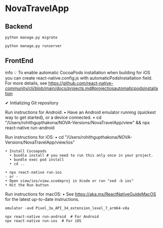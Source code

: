 # NovaTravelApp

## Backend

    python manage.py migrate    

    python manage.py runserver



## FrontEnd
info 💡 To enable automatic CocoaPods installation when building for iOS you can create react-native.config.js with automaticPodsInstallation field. 
For more details, see https://github.com/react-native-community/cli/blob/main/docs/projects.md#projectiosautomaticpodsinstallation
            
✔ Initializing Git repository

  
  Run instructions for Android:
    • Have an Android emulator running (quickest way to get started), or a device connected.
    • cd "/Users/rohithgupthakona/NOVA-Versions/NovaTravelApp/view" && npx react-native run-android
  
  Run instructions for iOS:
    • cd "/Users/rohithgupthakona/NOVA-Versions/NovaTravelApp/view/ios"
    
    • Install Cocoapods
      • bundle install # you need to run this only once in your project.
      • bundle exec pod install
      • cd ..
    
    • npx react-native run-ios
    - or -
    • Open view/ios/view.xcodeproj in Xcode or run "xed -b ios"
    • Hit the Run button
    
  Run instructions for macOS:
    • See https://aka.ms/ReactNativeGuideMacOS for the latest up-to-date instructions.


    emulator -avd Pixel_3a_API_34_extension_level_7_arm64-v8a
    
    npx react-native run-android  # For Android
    npx react-native run-ios  # For iOS
